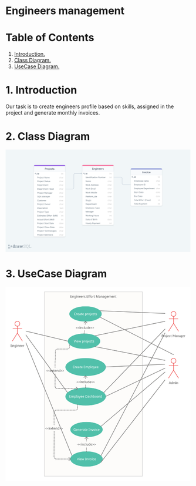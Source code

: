 # Engineers management
# Table of Contents
1. [ Introduction. ](#intro)
2. [ Class Diagram. ](#class)
3. [ UseCase Diagram. ](#usecase)

<a name="intro"></a>
# 1. Introduction

Our task is to create engineers profile based on skills, assigned in the project and generate monthly invoices.

<a name="class"></a>
# 2. Class Diagram
![class](/diagrams/class.png)

<a name="usecase"></a>
# 3. UseCase Diagram
![class](/diagrams/usecase.png)